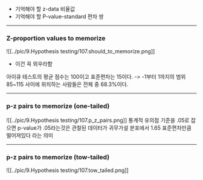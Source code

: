 - 기억해야 할 z-data 비율값
- 기억해야 할 P-value-standard 편차 쌍
---
### Z-proportion values to memorize
![[../pic/9.Hypothesis testing/107.should_to_memorize.png]]

- 이건 꼭 외우라함

아이큐 테스트의 평균 점수는 100이고 표준편차는 15이다. -> -1부터 1까지의 범위
85~115 사이에 위치하는 사람들은 전체 중 68.3%이다.

---
### p-z pairs to memorize (one-tailed)

![[../pic/9.Hypothesis testing/107.p_z_pairs.png]]
통계적 유의점 기준을 .05로 잡으면 p-value가 .05라는것은 관찰된 데이터가 귀무가설 분포에서 1.65 표준편차만큼 떨어져있다 라는 의미

---
### p-z pairs to memorize (tow-tailed)
![[../pic/9.Hypothesis testing/107.tow_tailed.png]]

